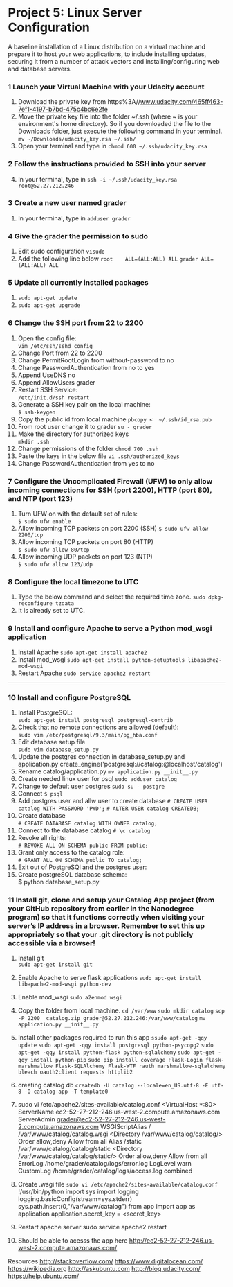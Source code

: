 # Project 5: Linux Server Configuration

A baseline installation of a Linux distribution on a virtual machine and prepare it to host your web applications, to include installing updates, securing it from a number of attack vectors and installing/configuring web and database servers.

### 1 Launch your Virtual Machine with your Udacity account
1. Download the private key from https%3A//www.udacity.com/465ff463-7ef1-4197-b7bd-475c4bc6e2fe
2. Move the private key file into the folder ~/.ssh (where ~ is your environment's home directory). So if you downloaded the file to the Downloads folder,
   just execute the following command in your terminal.
   `mv ~/Downloads/udacity_key.rsa ~/.ssh/`
3. Open your terminal and type in
   `chmod 600 ~/.ssh/udacity_key.rsa`

### 2 Follow the instructions provided to SSH into your server
4. In your terminal, type in
   `ssh -i ~/.ssh/udacity_key.rsa root@52.27.212.246`

### 3 Create a new user named grader
1. In your terminal, type in
   `adduser grader`

### 4 Give the grader the permission to sudo
1. Edit sudo configuration
  `visudo`
2. Add the following line below `root    ALL=(ALL:ALL) ALL`
  `grader ALL=(ALL:ALL) ALL`

### 5 Update all currently installed packages
1. `sudo apt-get update`
2. `sudo apt-get upgrade`

### 6 Change the SSH port from 22 to 2200
1. Open the config file:  
   `vim /etc/ssh/sshd_config`
2. Change Port from 22 to 2200
3. Change PermitRootLogin from without-password to no
4. Change PasswordAuthentication from no to yes
5. Append UseDNS no
6. Append AllowUsers grader
7. Restart SSH Service:  
   `/etc/init.d/ssh restart`
8. Generate a SSH key pair on the local machine:  
   `$ ssh-keygen`
9. Copy the public id from local machine
   `pbcopy <  ~/.ssh/id_rsa.pub`
10. From root user change it to grader
  `su - grader`
11. Make the directory for authorized keys  
  `mkdir .ssh`
12. Change permissions of the folder
  `chmod 700 .ssh`
13. Paste the keys in the below file
  `vi .ssh/authorized_keys`
14. Change PasswordAuthentication from yes to no


### 7 Configure the Uncomplicated Firewall (UFW) to only allow incoming connections for SSH (port 2200), HTTP (port 80), and NTP (port 123)
1. Turn UFW on with the default set of rules:  
  `$ sudo ufw enable`
2. Allow incoming TCP packets on port 2200 (SSH)
  `$ sudo ufw allow 2200/tcp`
3. Allow incoming TCP packets on port 80 (HTTP)  
  `$ sudo ufw allow 80/tcp`
4. Allow incoming UDP packets on port 123 (NTP)  
  `$ sudo ufw allow 123/udp`  

### 8 Configure the local timezone to UTC
1. Type the below command and select the required time zone.
   `sudo dpkg-reconfigure tzdata`
2. It is already set to UTC.

### 9 Install and configure Apache to serve a Python mod_wsgi application
1. Install Apache
  `sudo apt-get install apache2`
2. Install mod_wsgi
   `sudo apt-get install python-setuptools libapache2-mod-wsgi`
3. Restart Apache
   `sudo service apache2 restart`
***************************

### 10 Install and configure PostgreSQL
1. Install PostgreSQL:  
  `sudo apt-get install postgresql postgresql-contrib`
2. Check that no remote connections are allowed (default):  
  `sudo vim /etc/postgresql/9.3/main/pg_hba.conf`
3. Edit database setup file  
  `sudo vim database_setup.py`
4. Update the postgres connection in database_setup.py and application.py
   create_engine('postgresql://catalog:<PWD>@localhost/catalog')
6. Rename catalog/application.py
  `mv application.py __init__.py`
7. Create needed linux user for psql
  `sudo adduser catalog`
8. Change to default user postgres
  `sudo su - postgre`
9. Connect
   `$ psql`
10. Add postgres user and allw user to create database
    `# CREATE USER catalog WITH PASSWORD 'PWD';`
    `# ALTER USER catalog CREATEDB;`
11. Create database  
  `# CREATE DATABASE catalog WITH OWNER catalog;`
12. Connect to the database catalog
  `# \c catalog`
13. Revoke all rights:  
  `# REVOKE ALL ON SCHEMA public FROM public;`
14. Grant only access to the catalog role:  
  `# GRANT ALL ON SCHEMA public TO catalog;`
15. Exit out of PostgreSQl and the postgres user:  
16. Create postgreSQL database schema:  
  $ python database_setup.py

### 11 Install git, clone and setup your Catalog App project (from your GitHub repository from earlier in the Nanodegree program) so that it functions correctly when visiting your server’s IP address in a browser. Remember to set this up appropriately so that your .git directory is not publicly accessible via a browser!

1. Install git  
  `sudo apt-get install git`
2. Enable Apache to serve flask applications
   `sudo apt-get install libapache2-mod-wsgi python-dev`
3. Enable mod_wsgi
  `sudo a2enmod wsgi`
4. Copy the folder from local machine.
   `cd /var/www`
   `sudo mkdir catalog`
   `scp -P 2200  catalog.zip grader@52.27.212.246:/var/www/catalog`
   `mv application.py __init__.py`
5. Install other packages required to run this app
   `ssudo apt-get -qqy update`
   `sudo apt-get -qqy install postgresql python-psycopg2`
   `sudo apt-get -qqy install python-flask python-sqlalchemy`
   `sudo apt-get -qqy install python-pip`
   `sudo pip install coverage Flask-Login flask-marshmallow Flask-SQLAlchemy Flask-WTF rauth marshmallow-sqlalchemy bleach oauth2client requests httplib2`
6. creating catalog db
   `createdb -U catalog --locale=en_US.utf-8 -E utf-8 -O catalog app -T template0`
7. sudo vi /etc/apache2/sites-available/catalog.conf
    <VirtualHost *:80>
     ServerName ec2-52-27-212-246.us-west-2.compute.amazonaws.com
     ServerAdmin grader@ec2-52-27-212-246.us-west-2.compute.amazonaws.com
     WSGIScriptAlias / /var/www/catalog/catalog.wsgi
     <Directory /var/www/catalog/catalog/>
         Order allow,deny
         Allow from all
     </Directory>
     Alias /static /var/www/catalog/catalog/static
     <Directory /var/www/catalog/catalog/static/>
         Order allow,deny
         Allow from all
     </Directory>
     ErrorLog /home/grader/catalog/logs/error.log
     LogLevel warn
     CustomLog /home/grader/catalog/logs/access.log combined
    </VirtualHost>
8. Create .wsgi file
   `sudo vi /etc/apache2/sites-available/catalog.conf`
   !/usr/bin/python
   import sys
   import logging
   logging.basicConfig(stream=sys.stderr)
   sys.path.insert(0,"/var/www/catalog")
   from app import app as application
   application.secret_key = <secret_key>

9. Restart apache server
   sudo service apache2 restart

10. Should be able to acesss the app here http://ec2-52-27-212-246.us-west-2.compute.amazonaws.com/

Resources
http://stackoverflow.com/
https://www.digitalocean.com/
https://wikipedia.org
http://askubuntu.com
http://blog.udacity.com/
https://help.ubuntu.com/
